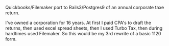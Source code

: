 Quickbooks/Filemaker port to Rails3/Postgres9 of an annual corporate taxe return.

I've owned a corporation for 16 years.  At first I paid CPA's to draft the returns, then used excel spread sheets, then I used Turbo Tax, then during hardtimes used Filemaker.  So this would be my 3rd rewrite of a basic 1120 form.


